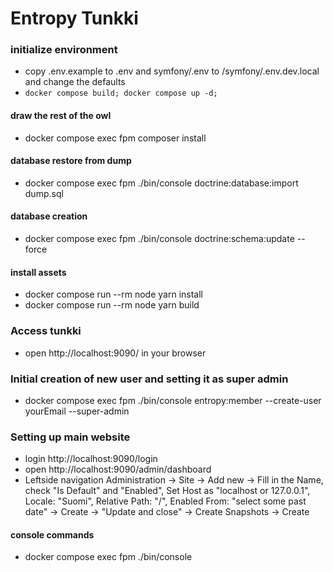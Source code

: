 # Entropy Tunkki

### initialize environment
* copy .env.example to .env and symfony/.env to /symfony/.env.dev.local and change the defaults
* `docker compose build; docker compose up -d;`

#### draw the rest of the owl
* docker compose exec fpm composer install

#### database restore from dump
* docker compose exec fpm ./bin/console doctrine:database:import dump.sql

#### database creation
* docker compose exec fpm ./bin/console doctrine:schema:update --force

#### install assets
* docker compose run --rm node yarn install
* docker compose run --rm node yarn build

### Access tunkki
* open http://localhost:9090/ in your browser

### Initial creation of new user and setting it as super admin
* docker compose exec fpm ./bin/console entropy:member --create-user yourEmail --super-admin

### Setting up main website

* login http://localhost:9090/login
* open http://localhost:9090/admin/dashboard
* Leftside navigation Administration -> Site -> Add new -> Fill in the Name, check "Is Default" and "Enabled", Set Host as "localhost or 127.0.0.1", Locale: "Suomi", Relative Path: "/", Enabled From: "select some past date" -> Create -> "Update and close" -> Create Snapshots -> Create

#### console commands
* docker compose exec fpm ./bin/console 


